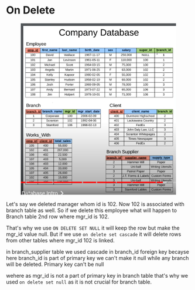 # On Delete

<figure><img src="../.gitbook/assets/image (18).png" alt=""><figcaption></figcaption></figure>

Let's say we deleted manager whom id is 102. Now 102 is associated with branch table as well. So if we delete this employee what will happen to Branch table 2nd row where mgr\_id is 102.

That's why we use `ON DELETE SET NULL` it will keep the row but make the mgr\_id value null. But if we use `on delete set cascade` it will delete rows from other tables where mgr\_id 102 is linked.

in branch\_supplier table we used cascade in branch\_id foreign key becayse here branch\_id is part of primary key we can't make it null while any branch will be deleted. Primary key can't be null

wehere as mgr\_id is not a part of primary key in branch table that's why we used `on delete set null` as it is not crucial for branch table.

